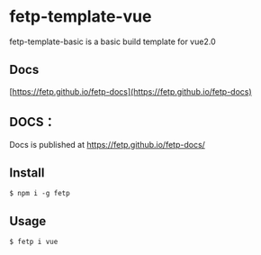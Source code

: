 # fetp-template-vue

fetp-template-basic is a basic build template for vue2.0



## Docs

[https://fetp.github.io/fetp-docs](https://fetp.github.io/fetp-docs)

## DOCS：
Docs is published at https://fetp.github.io/fetp-docs/

##  Install

```
$ npm i -g fetp
```

## Usage

```
$ fetp i vue
```
